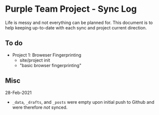 # Purple Team Project - Sync Log

Life is messy and not everything can be planned for. This document is to help keeping up-to-date with each sync and project current direction.

## To do

- Project 1: Broweser Fingerprinting
  - site/project init
  - "basic browser fingerprinting"

## Misc

28-Feb-2021
- `_data`, `_drafts`, and `_posts` were empty upon initial push to Github and were therefore *not* synced.

